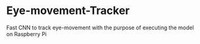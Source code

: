 # Eye-movement-Tracker
Fast CNN to track eye-movement with the purpose of executing the model on Raspberry Pi
